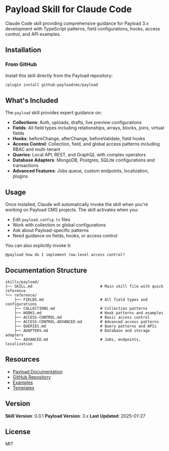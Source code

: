 # Payload Skill for Claude Code

Claude Code skill providing comprehensive guidance for Payload 3.x development with TypeScript patterns, field configurations, hooks, access control, and API examples.

## Installation

### From GitHub

Install this skill directly from the Payload repository:

```bash
/plugin install github:payloadcms/payload
```

## What's Included

The `payload` skill provides expert guidance on:

- **Collections**: Auth, uploads, drafts, live preview configurations
- **Fields**: All field types including relationships, arrays, blocks, joins, virtual fields
- **Hooks**: beforeChange, afterChange, beforeValidate, field hooks
- **Access Control**: Collection, field, and global access patterns including RBAC and multi-tenant
- **Queries**: Local API, REST, and GraphQL with complex operators
- **Database Adapters**: MongoDB, Postgres, SQLite configurations and transactions
- **Advanced Features**: Jobs queue, custom endpoints, localization, plugins

## Usage

Once installed, Claude will automatically invoke the skill when you're working on Payload CMS projects. The skill activates when you:

- Edit `payload.config.ts` files
- Work with collection or global configurations
- Ask about Payload-specific patterns
- Need guidance on fields, hooks, or access control

You can also explicitly invoke it:

```
@payload how do I implement row-level access control?
```

## Documentation Structure

```
skills/payload/
├── SKILL.md                              # Main skill file with quick reference
└── reference/
    ├── FIELDS.md                         # All field types and configurations
    ├── COLLECTIONS.md                    # Collection patterns
    ├── HOOKS.md                          # Hook patterns and examples
    ├── ACCESS-CONTROL.md                 # Basic access control
    ├── ACCESS-CONTROL-ADVANCED.md        # Advanced access patterns
    ├── QUERIES.md                        # Query patterns and APIs
    ├── ADAPTERS.md                       # Database and storage adapters
    └── ADVANCED.md                       # Jobs, endpoints, localization
```

## Resources

- [Payload Documentation](https://payloadcms.com/docs)
- [GitHub Repository](https://github.com/payloadcms/payload)
- [Examples](https://github.com/payloadcms/payload/tree/main/examples)
- [Templates](https://github.com/payloadcms/payload/tree/main/templates)

## Version

**Skill Version**: 0.0.1
**Payload Version**: 3.x
**Last Updated**: 2025-01-27

## License

MIT
